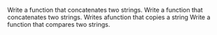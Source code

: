 Write a function that concatenates two strings.
Write a function that concatenates two strings.
Writes afunction that copies a string
Write a function that compares two strings.
